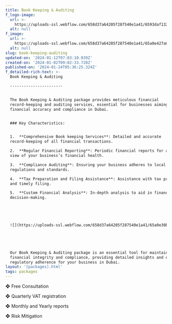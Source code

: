 ```yaml
---
title: Book Keeping & Auditing
f_logo-image:
  url: >-
    https://uploads-ssl.webflow.com/658d37a64205f287540e1a41/6593daf132571becf2640c8c_div.imagecontainer%20(7).png
  alt: null
f_image:
  url: >-
    https://uploads-ssl.webflow.com/658d37a64205f287540e1a41/65a0e427a0474cfc7229e9f7_jl%3B.jpg
  alt: null
slug: book-keeping-auditing
updated-on: '2024-01-12T07:03:10.039Z'
created-on: '2024-01-02T09:02:33.720Z'
published-on: '2024-01-24T05:36:25.324Z'
f_detailed-rich-text: >-
  Book Keeping & Auditing

  -----------------------


  The Book Keeping & Auditing package provides meticulous financial
  record-keeping and auditing services, essential for businesses aiming for
  financial accuracy and compliance in Dubai.


  ### Key Characteristics:


  1.  **Comprehensive Book keeping Services**: Detailed and accurate
  record-keeping of all financial transactions.

  2.  **Regular Financial Reporting**: Periodic financial reports for a clear
  view of your business’s financial health.

  3.  **Compliance Auditing**: Ensuring your business adheres to local financial
  regulations and standards.

  4.  **Tax Preparation and Filing Assistance**: Assistance with tax preparation
  and timely filing.

  5.  **Custom Financial Analysis**: In-depth analysis to aid in financial
  decision-making.


  ‍


  ![](https://uploads-ssl.webflow.com/658d37a64205f287540e1a41/65a0e30b9d99876a6bc22727_91602.jpg)


  ‍


  Our Book Keeping & Auditing package is an essential tool for maintaining
  financial integrity and compliance, providing detailed insights and ensuring
  regulatory adherence for your business in Dubai.
layout: '[packages].html'
tags: packages
---
```


❖ Free Consultation

❖ Quarterly VAT registration

❖ Monthly and Yearly reports

❖ Risk Mitigation
